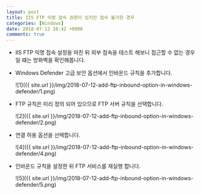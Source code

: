 ```yaml
---
layout: post
title: IIS FTP 익명 접속 권한이 있지만 접속 불가한 경우
categories: [Windows]
date: 2018-07-12 16:42 +0900
comments: true
---
```


* IIS FTP 익명 접속 설정을 마친 뒤 외부 접속을 테스트 해보니 접근할 수 없는 경우일 떄는 방화벽을 확인해봅니다.

* Windows Defender 고급 보안 옵션에서 인바운드 규칙을 추가합니다.

  ![1]({{ site.url }}/img/2018-07-12-add-ftp-inbound-option-in-windows-defender/1.png)

* FTP 규칙은 미리 정의 되어 있으므로 FTP 서버 규칙을 선택합니다.

  ![2]({{ site.url }}/img/2018-07-12-add-ftp-inbound-option-in-windows-defender/2.png)

* 연결 허용 옵션을 선택합니다.

  ![4]({{ site.url }}/img/2018-07-12-add-ftp-inbound-option-in-windows-defender/4.png)

* 인바운드 규칙을 설정한 뒤 FTP 서비스를 재실행 합니다.

  ![5]({{ site.url }}/img/2018-07-12-add-ftp-inbound-option-in-windows-defender/5.png)